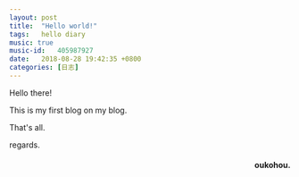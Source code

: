 ```yaml
---
layout: post
title:  "Hello world!"
tags:   hello diary
music: true
music-id:   405987927
date:   2018-08-28 19:42:35 +0800
categories: [日志] 
---
```

Hello there!

This is my first blog on my blog.

That's all.


 

regards.
<h4 align = "right">oukohou.</h4>


